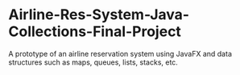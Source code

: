 # Airline-Res-System-Java-Collections-Final-Project
A prototype of an airline reservation system using JavaFX and data structures such as maps, queues, lists, stacks, etc.
